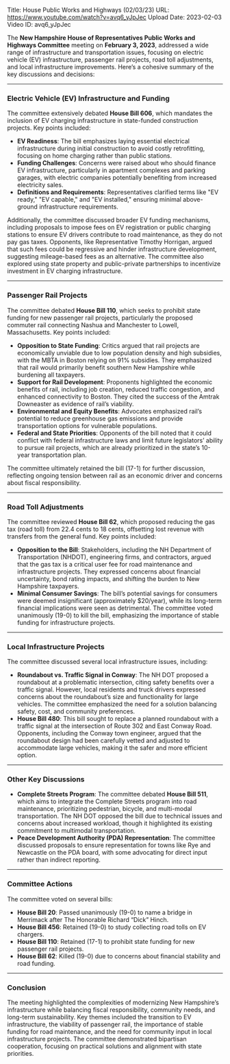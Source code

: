 Title: House Public Works and Highways (02/03/23)
URL: https://www.youtube.com/watch?v=avq6_yJpJec
Upload Date: 2023-02-03
Video ID: avq6_yJpJec

The **New Hampshire House of Representatives Public Works and Highways Committee** meeting on **February 3, 2023**, addressed a wide range of infrastructure and transportation issues, focusing on electric vehicle (EV) infrastructure, passenger rail projects, road toll adjustments, and local infrastructure improvements. Here’s a cohesive summary of the key discussions and decisions:

---

### **Electric Vehicle (EV) Infrastructure and Funding**
The committee extensively debated **House Bill 606**, which mandates the inclusion of EV charging infrastructure in state-funded construction projects. Key points included:
- **EV Readiness**: The bill emphasizes laying essential electrical infrastructure during initial construction to avoid costly retrofitting, focusing on home charging rather than public stations.
- **Funding Challenges**: Concerns were raised about who should finance EV infrastructure, particularly in apartment complexes and parking garages, with electric companies potentially benefiting from increased electricity sales.
- **Definitions and Requirements**: Representatives clarified terms like "EV ready," "EV capable," and "EV installed," ensuring minimal above-ground infrastructure requirements.

Additionally, the committee discussed broader EV funding mechanisms, including proposals to impose fees on EV registration or public charging stations to ensure EV drivers contribute to road maintenance, as they do not pay gas taxes. Opponents, like Representative Timothy Horrigan, argued that such fees could be regressive and hinder infrastructure development, suggesting mileage-based fees as an alternative. The committee also explored using state property and public-private partnerships to incentivize investment in EV charging infrastructure.

---

### **Passenger Rail Projects**
The committee debated **House Bill 110**, which seeks to prohibit state funding for new passenger rail projects, particularly the proposed commuter rail connecting Nashua and Manchester to Lowell, Massachusetts. Key points included:
- **Opposition to State Funding**: Critics argued that rail projects are economically unviable due to low population density and high subsidies, with the MBTA in Boston relying on 91% subsidies. They emphasized that rail would primarily benefit southern New Hampshire while burdening all taxpayers.
- **Support for Rail Development**: Proponents highlighted the economic benefits of rail, including job creation, reduced traffic congestion, and enhanced connectivity to Boston. They cited the success of the Amtrak Downeaster as evidence of rail’s viability.
- **Environmental and Equity Benefits**: Advocates emphasized rail’s potential to reduce greenhouse gas emissions and provide transportation options for vulnerable populations.
- **Federal and State Priorities**: Opponents of the bill noted that it could conflict with federal infrastructure laws and limit future legislators’ ability to pursue rail projects, which are already prioritized in the state’s 10-year transportation plan.

The committee ultimately retained the bill (17-1) for further discussion, reflecting ongoing tension between rail as an economic driver and concerns about fiscal responsibility.

---

### **Road Toll Adjustments**
The committee reviewed **House Bill 62**, which proposed reducing the gas tax (road toll) from 22.4 cents to 18 cents, offsetting lost revenue with transfers from the general fund. Key points included:
- **Opposition to the Bill**: Stakeholders, including the NH Department of Transportation (NHDOT), engineering firms, and contractors, argued that the gas tax is a critical user fee for road maintenance and infrastructure projects. They expressed concerns about financial uncertainty, bond rating impacts, and shifting the burden to New Hampshire taxpayers.
- **Minimal Consumer Savings**: The bill’s potential savings for consumers were deemed insignificant (approximately $20/year), while its long-term financial implications were seen as detrimental.
The committee voted unanimously (19-0) to kill the bill, emphasizing the importance of stable funding for infrastructure projects.

---

### **Local Infrastructure Projects**
The committee discussed several local infrastructure issues, including:
- **Roundabout vs. Traffic Signal in Conway**: The NH DOT proposed a roundabout at a problematic intersection, citing safety benefits over a traffic signal. However, local residents and truck drivers expressed concerns about the roundabout’s size and functionality for large vehicles. The committee emphasized the need for a solution balancing safety, cost, and community preferences.
- **House Bill 480**: This bill sought to replace a planned roundabout with a traffic signal at the intersection of Route 302 and East Conway Road. Opponents, including the Conway town engineer, argued that the roundabout design had been carefully vetted and adjusted to accommodate large vehicles, making it the safer and more efficient option.

---

### **Other Key Discussions**
- **Complete Streets Program**: The committee debated **House Bill 511**, which aims to integrate the Complete Streets program into road maintenance, prioritizing pedestrian, bicycle, and multi-modal transportation. The NH DOT opposed the bill due to technical issues and concerns about increased workload, though it highlighted its existing commitment to multimodal transportation.
- **Peace Development Authority (PDA) Representation**: The committee discussed proposals to ensure representation for towns like Rye and Newcastle on the PDA board, with some advocating for direct input rather than indirect reporting.

---

### **Committee Actions**
The committee voted on several bills:
- **House Bill 20**: Passed unanimously (19-0) to name a bridge in Merrimack after The Honorable Richard “Dick” Hinch.
- **House Bill 456**: Retained (19-0) to study collecting road tolls on EV chargers.
- **House Bill 110**: Retained (17-1) to prohibit state funding for new passenger rail projects.
- **House Bill 62**: Killed (19-0) due to concerns about financial stability and road funding.

---

### **Conclusion**
The meeting highlighted the complexities of modernizing New Hampshire’s infrastructure while balancing fiscal responsibility, community needs, and long-term sustainability. Key themes included the transition to EV infrastructure, the viability of passenger rail, the importance of stable funding for road maintenance, and the need for community input in local infrastructure projects. The committee demonstrated bipartisan cooperation, focusing on practical solutions and alignment with state priorities.